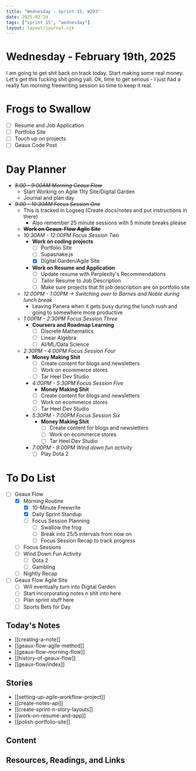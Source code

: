 ```yaml
---
title: "Wednesday - Sprint 15, W2D3"
date: 2025-02-19
tags: ["sprint 15", "wednesday"]
layout: layout/journal.njk
---
```

# Wednesday - February 19th, 2025

I am going to get shit back on track today. Start making some real money. Let's get this fucking shit going yall. Ok, time to get serious - I just had a really fun morning freewriting session so time to keep it real.

# Frogs to Swallow
- [ ] Resume and Job Application
- [ ] Portfolio Site
- [ ] Touch up on projects
- [ ] Geaux Code Post

# Day Planner

- ~~*8:00 - 9:00AM Morning Geaux Flow*~~
  - Start Working on Agile 11ty Site/Digital Garden
  - Journal and plan day
- ~~*9:00 - 10:30AM Focus Session One*~~
  - This is tracked in Logseq (Create docs/notes and put instructions in there)
    - Also remember 25 minute sessions with 5 minute breaks please
  - ~~**Work on Geaux-Flow Agile Site**~~
  - *10:30AM - 12:00PM Focus Session Two*
    - **Work on coding projects**
      - [ ] Portfolio Site
      - [ ] Supasnake.js
      - [x] Digital Garden/Agile Site
    - **Work on Resume and Application**
      - [ ] Update resume with Perplexity's Recommendations
      - [ ] Tailor Resume to Job Description
      - [ ] Make sure projects that fit job description are on portfolio site
  - *12:00PM - 1:00PM -> Switching over to Barnes and Noble during lunch break*
    - Leaving Panera when it gets busy during the lunch rush and going to somewhere more productive
  - *1:00PM - 2:30PM Focus Session Three*
    - **Coursera and Roadmap Learning**
      - [ ] Discrete Mathematics
      - [ ] Linear Algebra
      - [ ] AI/ML/Data Science
  - *2:30PM - 4:00PM Focus Session Four*
    - **Money Making Shit**
      - [ ] Create content for blogs and newsletters
      - [ ] Work on ecommerce stores
      - [ ] Tar Heel Dev Studio
    - *4:00PM - 5:30PM Focus Session Five*
      - **Money Making Shit**
      - [ ] Create content for blogs and newsletters
      - [ ] Work on ecommerce stores
      - [ ] Tar Heel Dev Studio
    - *5:30PM - 7:00PM Focus Session Six*
      - **Money Making Shit**
        - [ ] Create content for blogs and newsletters
        - [ ] Work on ecommerce stores
        - [ ] Tar Heel Dev Studio
    - *7:00PM - 9:00PM Wind down fun activity*
      - [ ] Play Dota 2

# To Do List
- [ ] Geaux Flow
	- [x] Morning Routine
		- [x] 10-Minute Freewrite
		- [x] Daily Sprint Standup
		- [ ] Focus Session Planning
			- [ ] Swallow the frog
			- [ ] Break into 25/5 intervals from now on
			- [ ] Focus Session Recap to track progress
	- [ ] Focus Sessions
	- [ ] Wind Down Fun Activity
		- [ ] Dota 2
		- [ ] Gambling
	- [ ] Nightly Recap
- [ ] Geaux Flow Agile Site
  - [ ] Will eventually turn into Digital Garden
  - [ ] Start incorporating notes n shit into here
  - [ ] Plan sprint stuff here
  - [ ] Sports Bets for Day

## Today's Notes

- [[creating-a-note]]
- [[geaux-flow-agile-method]]
- [[geaux-flow-morning-flow]]
- [[history-of-geaux-flow]]
- [[geaux-flow/index]]

## Stories

- [[setting-up-agile-workflow-project]]
- [[create-notes-api]]
- [[create-sprint-n-story-layouts]]
- [[work-on-resume-and-app]]
- [[polish-portfolio-site]]

## Content

## Resources, Readings, and Links

